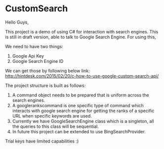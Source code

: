 # CustomSearch
Hello Guys,

This project is a demo of using C# for interaction with search engines.
This is still in draft version, able to talk to Google Search Engine.
For using this,

We need to have two things:

1) Google Api Key
2) Google Search Engine ID

We can get those by following below link:
http://hintdesk.com/2015/02/20/c-how-to-use-google-custom-search-api/

The project structure is built as follows:

1) A command object needs to be prepared that is uniform across the search engines.
2) A googlerankscommand is one specific type of command which interacts with google search engine for getting the ranks of a specific URL when specific keywords are used.
3) Currently we have GoogleSearchEngine class which is a singleton, all the queries to this class will be sequential.
4) In future this project can be extended to use BingSearchProvider.

Trial keys have limited capabilities :)



